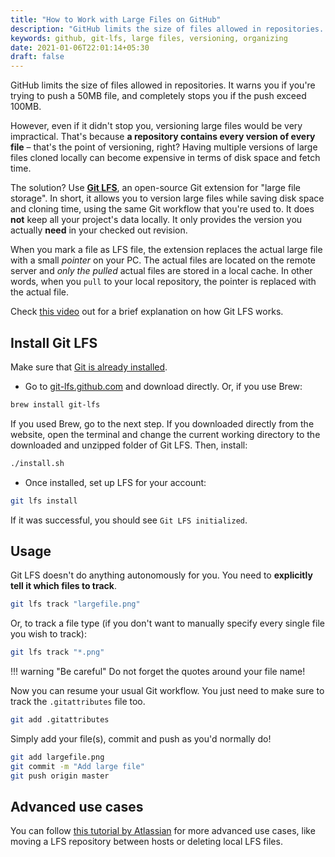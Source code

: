 ```yaml
---
title: "How to Work with Large Files on GitHub"
description: "GitHub limits the size of files allowed in repositories. Use Git-LFS, an open-source Git extension for large file storage."
keywords: github, git-lfs, large files, versioning, organizing
date: 2021-01-06T22:01:14+05:30
draft: false
---
```


<!-- This is a template. Please replace the content while keeping this structure.
Make sure to read our contribution guide to learn how to submit your content to Tilburg Science Hub. -->
<!-- Goal of the Building Block -->

GitHub limits the size of files allowed in repositories. It warns you if you're trying to push a 50MB file, and completely stops you if the push exceed 100MB.

However, even if it didn't stop you, versioning large files would be very impractical. That's because **a repository contains every version of every file** – that's the point of versioning, right?
Having multiple versions of large files cloned locally can become expensive in terms of disk space and fetch time.

The solution? Use **[Git LFS](https://git-lfs.github.com)**, an open-source Git extension for "large file storage". In short, it allows you to version large files while saving disk space and cloning time, using the same Git workflow that you're used to. It does **not** keep all your project's data locally. It only provides the version you actually **need** in your checked out revision.

When you mark a file as LFS file, the extension replaces the actual large file with a small *pointer* on your PC. The actual files are located on the remote server and *only the pulled* actual files are stored in a local cache. In other words, when you `pull` to your local repository, the pointer is replaced with the actual file.

Check [this video](https://www.youtube.com/watch?v=9gaTargV5BY) out for a brief explanation on how Git LFS works.

## Install Git LFS <!-- Provide your code in all the relevant languages and/or operating systems. -->

Make sure that [Git is already installed](setup/gitInstall.md).

- Go to [git-lfs.github.com](https://git-lfs.github.com) and download directly. Or, if you use Brew:

``` bash
brew install git-lfs
```

If you used Brew, go to the next step. If you downloaded directly from the website, open the terminal and change the current working directory to the downloaded and unzipped folder of Git LFS. Then, install:

``` bash
./install.sh
```

- Once installed, set up LFS for your account:

``` bash
git lfs install
```

If it was successful, you should see ```Git LFS initialized```.

## Usage

Git LFS doesn't do anything autonomously for you. You need to **explicitly tell it which files to track**.

``` bash
git lfs track "largefile.png"
```

Or, to track a file type (if you don't want to manually specify every single file you wish to track):

``` bash
git lfs track "*.png"
```

!!! warning "Be careful"
    Do not forget the quotes around your file name!

Now you can resume your usual Git workflow. You just need to make sure to track the `.gitattributes` file too.

``` bash
git add .gitattributes
```

Simply add your file(s), commit and push as you'd normally do!

``` bash
git add largefile.png
git commit -m "Add large file"
git push origin master
```

## Advanced use cases

You can follow [this tutorial by Atlassian](https://www.atlassian.com/git/tutorials/git-lfs) for more advanced use cases, like moving a LFS repository between hosts or deleting local LFS files.

<!-- For example: ‘devising and organizing the project’,
‘data collection’, ‘data analysis’ and ‘article writing’. -->
